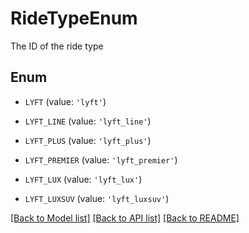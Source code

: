 # RideTypeEnum

The ID of the ride type

## Enum

* `LYFT` (value: `'lyft'`)

* `LYFT_LINE` (value: `'lyft_line'`)

* `LYFT_PLUS` (value: `'lyft_plus'`)

* `LYFT_PREMIER` (value: `'lyft_premier'`)

* `LYFT_LUX` (value: `'lyft_lux'`)

* `LYFT_LUXSUV` (value: `'lyft_luxsuv'`)

[[Back to Model list]](../README.md#documentation-for-models) [[Back to API list]](../README.md#documentation-for-api-endpoints) [[Back to README]](../README.md)


